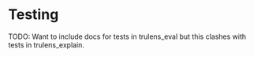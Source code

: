 # Testing

TODO: Want to include docs for tests in trulens_eval but this clashes with tests in trulens_explain.

<!-- ::: trulens_eval.tests.test -->
